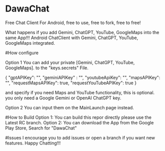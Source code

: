 # DawaChat
Free Chat Client For Android, free to use, free to fork, free to free!

What happens if you add Gemini, ChatGPT, YouTube, GoogleMaps into the same App!!!
 Android ChatClient with Gemini, ChatGPT, YouTube, GoogleMaps integrated.

 #How configure

 Option 1
 You can add your private [Gemini, ChatGPT, YouTube, GoogleMaps]. to the "keys.secrets" File.

 {
  "gptAPIKey": "",
  "geminiAPIKey" : "",
  "youtubeApiKey": "",
  "mapsAPIKey": "",
  "requestMapsAPIKey": true,
  "requestYouTubeAPIKey": true
}

and specify if you need Maps and YouTube functionality, this is optional.
you only need a Google Gemini or OpenAI ChatGPT key.

Option 2
You can input them on the MainLaunch page instead.

#How to Build
Option 1: You can build this repor directly please use the Latest RC branch.
Option 2: You can download the App from the Google Play Store, Search for "DawaChat"

#Issues
I encourage you to add issues or open a branch if you want new features.
Happy Chatting!!!


